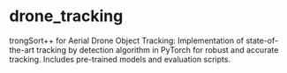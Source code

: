 # drone_tracking
trongSort++ for Aerial Drone Object Tracking: Implementation of state-of-the-art tracking by detection algorithm in PyTorch for robust and accurate tracking. Includes pre-trained models and evaluation scripts.
